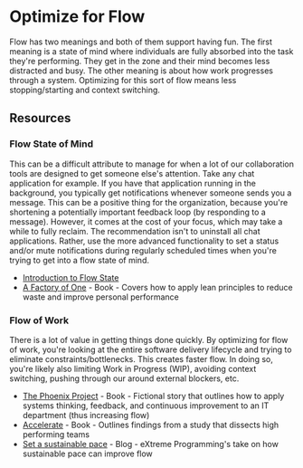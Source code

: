 # Optimize for Flow

Flow has two meanings and both of them support having fun. The first meaning is a state of mind where individuals are fully absorbed into the task they're performing. They get in the zone and their mind becomes less distracted and busy. The other meaning is about how work progresses through a system. Optimizing for this sort of flow means less stopping/starting and context switching.

## Resources

### Flow State of Mind

This can be a difficult attribute to manage for when a lot of our collaboration tools are designed to get someone else's attention. Take any chat application for example. If you have that application running in the background, you typically get notifications whenever someone sends you a message. This can be a positive thing for the organization, because you're shortening a potentially important feedback loop (by responding to a message). However, it comes at the cost of your focus, which may take a while to fully reclaim. The recommendation isn't to uninstall all chat applications. Rather, use the more advanced functionality to set a status and/or mute notifications during regularly scheduled times when you're trying to get into a flow state of mind.

- [Introduction to Flow State](https://www.headspace.com/articles/flow-state)
- [A Factory of One](https://www.goodreads.com/book/show/13323174-a-factory-of-one) - Book - Covers how to apply lean principles to reduce waste and improve personal performance

### Flow of Work

There is a lot of value in getting things done quickly. By optimizing for flow of work, you're looking at the entire software delivery lifecycle and trying to eliminate constraints/bottlenecks. This creates faster flow. In doing so, you're likely also limiting Work in Progress (WIP), avoiding context switching, pushing through our around external blockers, etc.

- [The Phoenix Project](https://www.goodreads.com/book/show/17255186-the-phoenix-project) - Book - Fictional story that outlines how to apply systems thinking, feedback, and continuous improvement to an IT department (thus increasing flow)
- [Accelerate](https://www.goodreads.com/book/show/35747076-accelerate) - Book - Outlines findings from a study that dissects high performing teams
- [Set a sustainable pace](http://www.extremeprogramming.org/rules/overtime.html) - Blog - eXtreme Programming's take on how sustainable pace can improve flow
